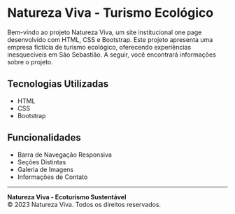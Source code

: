 # Natureza Viva - Turismo Ecológico

Bem-vindo ao projeto Natureza Viva, um site institucional one page desenvolvido com HTML, CSS e Bootstrap. Este projeto apresenta uma empresa fictícia de turismo ecológico, oferecendo experiências inesquecíveis em São Sebastião. A seguir, você encontrará informações sobre o projeto.

## Tecnologias Utilizadas

- HTML
- CSS
- Bootstrap

## Funcionalidades

- Barra de Navegação Responsiva
- Seções Distintas
- Galeria de Imagens
- Informações de Contato

---

**Natureza Viva - Ecoturismo Sustentável**  
© 2023 Natureza Viva. Todos os direitos reservados.
